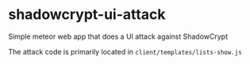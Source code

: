 # shadowcrypt-ui-attack
Simple meteor web app that does a UI attack against ShadowCrypt

The attack code is primarily located in `client/templates/lists-show.js`
